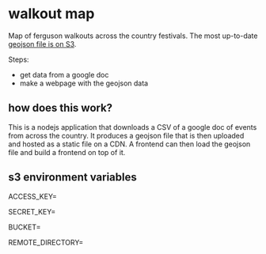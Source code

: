 walkout map
========

Map of ferguson walkouts across the country festivals. The most up-to-date [geojson file is on S3](https://s3-us-west-2.amazonaws.com/lets-see/walkout.geojson).

Steps:
* get data from a google doc
* make a webpage with the geojson data


## how does this work?
This is a nodejs application that downloads a CSV of a google doc of events from across the country. It produces a geojson file that is then uploaded and hosted as a static file on a CDN. A frontend can then load the geojson file and build a frontend on top of it.


## s3 environment variables
ACCESS_KEY=

SECRET_KEY=

BUCKET=

REMOTE_DIRECTORY=
